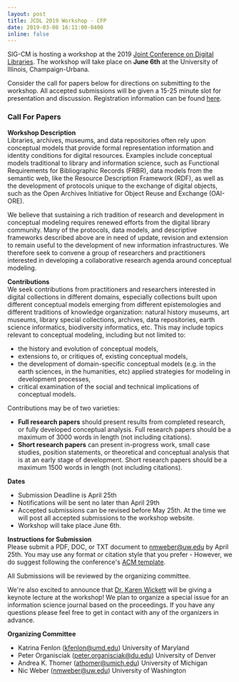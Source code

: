 ```yaml
---
layout: post
title: JCDL 2019 Workshop - CFP
date: 2019-03-08 16:11:00-0400
inline: false
---
```


SIG-CM is hosting a workshop at the 2019 [Joint Conference on Digital Libraries](https://2019.jcdl.org/). The workshop will take place on **June 6th** at the University of Illinois, Champaign-Urbana. 

Consider the call for papers below for directions on submitting to the workshop. All accepted submissions will be given a 15-25 minute slot for presentation and discussion. Registration information can be found [here](https://2019.jcdl.org/registration/).

### Call For Papers

**Workshop Description**        
Libraries, archives, museums, and data repositories often rely upon conceptual models that provide formal representation information and identity conditions for digital resources. Examples include conceptual models traditional to library and information science, such as Functional Requirements for Bibliographic Records (FRBR), data models from the semantic web, like the Resource Description Framework (RDF), as well as the development of protocols unique to the exchange of digital objects, such as the Open Archives Initiative for Object Reuse and Exchange (OAI-ORE).

We believe that sustaining a rich tradition of research and development in conceptual modeling requires renewed efforts from the digital library community. Many of the protocols, data models, and descriptive frameworks described above are in need of update, revision and extension to remain useful to the development of new information infrastructures. We therefore seek to convene a group of researchers and practitioners interested in developing a collaborative research agenda around conceptual modeling. 

**Contributions**       
We seek contributions from practitioners and researchers interested in digital collections in different domains, especially collections built upon different conceptual models emerging from different epistemologies and different traditions of knowledge organization: natural history museums, art museums, library special collections, archives, data repositories, earth science informatics, biodiversity informatics, etc. This may include topics relevant to conceptual modeling, including but not limited to:  
- the history and evolution of conceptual models,
- extensions to, or critiques of, existing conceptual models,
- the development of domain-specific conceptual models (e.g. in the earth sciences, in the humanities, etc) applied strategies for modeling in development processes,
- critical examination of the social and technical implications of conceptual models.

Contributions may be of two varieties:

- **Full research papers** should present results from completed research, or fully developed conceptual analysis. Full research papers should be a maximum of 3000 words in length (not including citations).
- **Short research papers** can present in-progress work, small case studies, position statements, or theoretical and conceptual analysis that is at an early stage of development. Short research papers should be a maximum 1500 words in length (not including citations).

**Dates**          
- Submission Deadline is April 25th
- Notifications will be sent no later than April 29th
- Accepted submissions can be revised before May 25th. At the time we will post all accepted submissions to the workshop website.
- Workshop will take place June 6th.

**Instructions for Submission**            
Please submit a PDF, DOC, or TXT document to nmweber@uw.edu by April 25th. You may use any format or citation style that you prefer - However, we do suggest following the conference's [ACM template](https://www.acm.org/publications/proceedings-template).  

All Submissions will be reviewed by the organizing committee.

We're also excited to announce that [Dr. Karen Wickett](https://ischool.illinois.edu/people/karen-wickett) will be giving a keynote lecture at the workshop! We plan to organize a special issue for an information science journal based on the proceedings. If you have any questions please feel free to get in contact with any of the organizers in advance.
<br>

**Organizing Committee**            
- Katrina Fenlon (kfenlon@umd.edu) University of Maryland
- Peter Organisciak (peter.organisciak@du.edu) University of Denver
- Andrea K. Thomer (athomer@umich.edu) University of Michigan
- Nic Weber (nmweber@uw.edu) University of Washington
